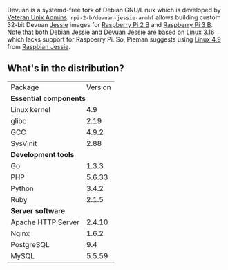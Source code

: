 Devuan is a systemd-free fork of Debian GNU/Linux which is developed by [Veteran Unix Admins](https://vua.tidyhq.com/). `rpi-2-b/devuan-jessie-armhf` allows building custom 32-bit Devuan [Jessie](https://lists.dyne.org/lurker/message/20170525.180739.f86cd310.en.html#devuan-announce) images for [Raspberry Pi 2 B](https://raspberrypi.org/products/raspberry-pi-2-model-b/) and [Raspberry Pi 3 B](https://raspberrypi.org/products/raspberry-pi-3-model-b/). Note that both Debian Jessie and Devuan Jessie are based on [Linux 3.16](https://lkml.org/lkml/2014/8/3/82) which lacks support for Raspberry Pi. So, Pieman suggests using [Linux 4.9](https://github.com/raspberrypi/linux/tree/rpi-4.9.y) from [Raspbian Jessie](https://raspberrypi.org/blog/raspbian-jessie-is-here/).

## What's in the distribution?

<table>
  <tr>
    <td>Package</td>
    <td>Version</td>
  </tr>
  <tr>
    <td colspan="2"><b>Essential components</b></td>
  </tr>
  <tr>
    <td>Linux kernel</td>
    <td>4.9</td>
  </tr>
  <tr>
    <td>glibc</td>
    <td>2.19</td>
  </tr>
  <tr>
    <td>GCC</td>
    <td>4.9.2</td>
  </tr>
  <tr>
    <td>SysVinit</td>
    <td>2.88</td>
  </tr>
  <tr>
    <td colspan="2"><b>Development tools</b></td>
  </tr>
  <tr>
    <td>Go</td>
    <td>1.3.3</td>
  </tr>
  <tr>
    <td>PHP</td>
    <td>5.6.33</td>
  </tr>
  <tr>
    <td>Python</td>
    <td>3.4.2</td>
  </tr>
  <tr>
    <td>Ruby</td>
    <td>2.1.5</td>
  </tr>
  <tr>
    <td colspan="2"><b>Server software</b></td>
  </tr>
  <tr>
    <td>Apache HTTP Server</td>
    <td>2.4.10</td>
  </tr>
  <tr>
    <td>Nginx</td>
    <td>1.6.2</td>
  </tr>
  <tr>
    <td>PostgreSQL</td>
    <td>9.4</td>
  </tr>
  <tr>
    <td>MySQL</td>
    <td>5.5.59</td>
  </tr>
</table>
